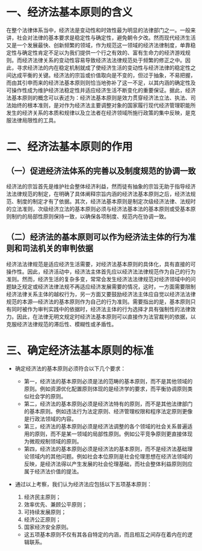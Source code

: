 # 一、经济法基本原则的含义
在整个法律体系当中，经济法是变动性和时效性最为明显的法律部门之一。一般来讲，社会对法律的基本要求是稳定性与确定性，避免朝令夕改。然而现代经济生活又是一个发展最快、创新频繁的领域，作为规范这一领域的经济法律制度，单靠稳定性与确定性肯定不足以为我们提供一个行之有效的、富有生命力的经济游戏规则。而经济法律关系的变动性容易导致经济法法律规范处于频繁的修正之中。因此，寻求经济法的内在稳定机制就成了使经济生活的变动性与经济法律的稳定性之间达成平衡的关键。经济法的宗旨或价值取向是不变的，但过于抽象，不易把握，而由其引申而来的经济法基本原则则恰当地弥补了这一不足，以其内涵的确定性及可操作性成为维护经济法稳定性并适应经济生活不断变化的重要保证。据此，经济法基本原则的概念可以表述为：经济法基本原则是效力贯穿经济法立法、执法、司法始终的根本准则，是对作为经济法主要调整对象的国家履行现代经济管理职能所发生的经济关系的本质和规律以及立法者在经济领域所施行政策的集中反映，是克服法律局限性的工具。
# 二、经济法基本原则的作用
## （一）促进经济法体系的完善以及制度规范的协调一致
经济法的宗旨首先是维护社会整体经济利益，然而徒有抽象的宗旨无助于指导经济法法律规范的制定，在明确了具体阐释宗旨内涵的经济法基本原则之后，经济法规范、制度的制定才有了依据。其次，经济法基本原则是制定次级经济法律、法规时的立法准则，次级经济立法的基本原则必须与经济法基本法的基本原则或受基本原则制约的局部性原则保持一致，以确保各项制度、规范内在协调一致。
## （二）经济法的基本原则可以作为经济法主体的行为准则和司法机关的审判依据
经济法法律规范是适应经济生活需要，对经济法基本原则的具体化，具有直接的可操作性。因此，经济活动中，经济法主体首先应以经济法法律规范作为自己的行为准则。然而，经济生活的复杂多变，常常会发生经济法法律规范对经济领域中的问题缺乏规定或经济法律法规不再适应经济发展需要的情况，这时，一方面需要限制经济法律关系主体的越权行为，另一方面又要鼓励经济法主体应自觉以经济法法律规范的本源—经济法的基本原则作为自己的行为准则。需要指出的是，基本原则只有同时被作为审判实践中的依据时，经济法主体的行为选择才具有强制性的法律效力。因此，在法律无明文规定时经济法基本原则可以直接作为法官裁判的依据，以克服经济法律规范的滞后性、模糊性或矛盾性。
# 三、确定经济法基本原则的标准
- 确定经济法的基本原则必须符合以下几个要求：
	- 第一，经济法的基本原则必须是法的范畴的基本原则，而不是其他领域的原则。例如资源优化配置原则体现的是经济学的要求，而平衡协调原则类似社会学的原则。
	- 第二，经济法的基本原则必须是经济法特有的原则，而不是其他法律部门的基本原则。例如违法行为法定原则、经济管理权限和程序法定原则更像是行政法领域的内容。
	- 第三，经济法的基本原则必须是经济法调整的各个领域的社会关系普遍适用的原则，而不是某一领域的局部性原则。例如公平竞争原则更直接体现为微观规制领域的原则。
	- 第四，经济法的基本原则必须是经济法的基本原则，而不是经济法基础理论领域内的其他问题。例如社会本位原则是社会伦理思想在经济法领域的反映，是经济法得以产生发展的社会伦理基础，而社会整体利益原则则应属于经济法价值的提法。

- 通过以上考察，我们认为经济法应包括以下五项基本原则：
	1. 经济民主原则；
	2. 效率优先、兼顾公平原则；
	3. 可持续发展原则；
	4. 经济公正原则；
	5. 国家经济安全原则。
	- 这五项基本原则不仅有其各自特定的内涵，而且相互之间存在着内在的逻辑联系。